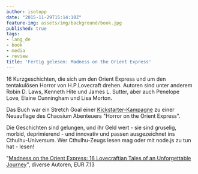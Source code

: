 ```yaml
---
author: isotopp
date: "2015-11-29T15:14:10Z"
feature-img: assets/img/background/book.jpg
published: true
tags:
- lang_de
- book
- media
- review
title: 'Fertig gelesen: Madness on the Orient Express'
---
```

16 Kurzgeschichten, die sich um den Orient Express und um den tentakulösen Horror von H.P.Lovecraft drehen. Autoren sind unter anderem Robin D. Laws, Kenneth Hite und James L. Sutter, aber auch Penelope Love, Elaine Cunningham und Lisa Morton.

Das Buch war ein Stretch Goal einer [Kickstarter-Kampagne](https://www.kickstarter.com/projects/448333182/horror-on-the-orient-express-a-chaosium-publicatio/posts/310265) zu einer Neuauflage des Chaosium Abenteuers "Horror on the Orient Express".

Die Geschichten sind gelungen, und ihr Geld wert - sie sind gruselig, morbid, deprimierend - und innovativ und passen ausgezeichnet ins Cthulhu-Universum. Wer Cthulhu-Zeugs lesen mag oder mit node.js zu tun hat - lesen!

"[Madness on the Orient Express: 16 Lovecraftian Tales of an Unforgettable Journey](https://www.amazon.de/Madness-Orient-Express-Lovecraftian-Unforgettable-ebook/dp/B010MZSPMW)", diverse Autoren, EUR 7.13
